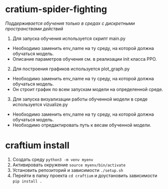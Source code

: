 # cratium-spider-fighting

_Поддерживается обучения только в средах с дискретными пространствами действий_

1. Для запуска обучения используется скрипт main.py

- Необходимо заменить env_name на ту среду, на которой должна обучаться модель.
- Описание параметров обучения см. в реализации init класса PPO.

2. Для построения графиков используется plot_graph.py

- Необходимо заменить env_name на ту среду, на которой должна обучаться модель.
- Он строит график по всем запускам модели на определенной среде.

3. Для запуска визуализации работы обученной модели в среде используется vizualize.py

- Необходимо заменить env_name на ту среду, на которой должна обучаться модель.
- Необходимо отредактировать путь к весам обученной модели.

# craftium install

1. Создать среду `python3 -m venv myenv`
2. Активировать окружение `source myenv/bin/activate`
3. Установить репозиторий и зависимости `./setup.sh`
4. Перейти в папку проекта `cd craftium` и доустановить зависимости `pip install .`
